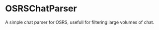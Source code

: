 OSRSChatParser
==============

A simple chat parser for OSRS, usefull for filtering large volumes of chat.

